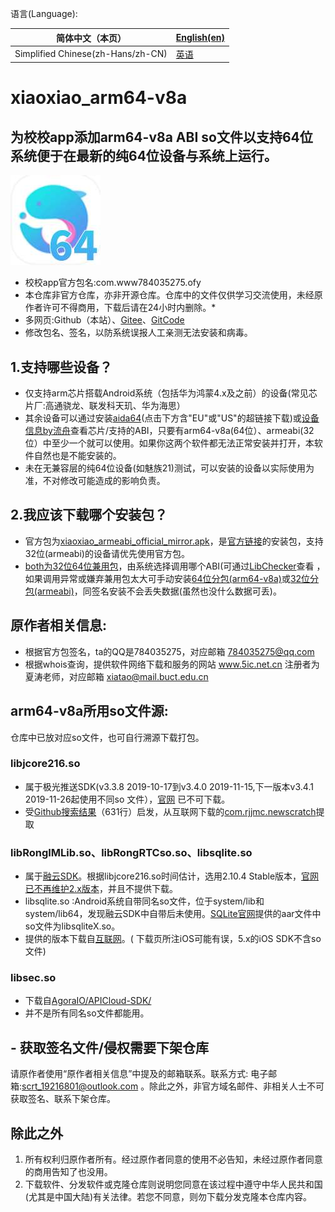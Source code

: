 语言(Language):   

| 简体中文（本页）                          | [English(en)](https://github.com/Picodesu/xiaoxiao_arm64-v8a/blob/main/readme-en.md) |
| --------------------------------- | ------------------------------------------------------------------------------------ |
| Simplified Chinese(zh-Hans/zh-CN) | [英语](https://github.com/Picodesu/xiaoxiao_arm64-v8a/blob/main/readme-en.md)          |

# xiaoxiao_arm64-v8a
## 为校校app添加arm64-v8a ABI so文件以支持64位系统便于在最新的纯64位设备与系统上运行。
![xiaoxiao_arm64-v8a](/img/xiaoxiao_arm64-v8a.jpg)
- 校校app官方包名:com.www784035275.ofy
- 本仓库非官方仓库，亦非开源仓库。仓库中的文件仅供学习交流使用，未经原作者许可不得商用，下载后请在24小时内删除。*
- 多网页:Github（本站）、[Gitee](https://gitee.com/picodesu/xiaoxiao_arm64-v8a)、[GitCode](https://gitcode.com/Picodesu/xiaoxiao_arm64-v8a/overview)
- 修改包名、签名，以防系统误报人工亲测无法安装和病毒。
## 1.支持哪些设备？
- 仅支持arm芯片搭载Android系统（包括华为鸿蒙4.x及之前）的设备(常见芯片厂:高通骁龙、联发科天玑、华为海思）
- 其余设备可以通过安装[aida64](https://www.aida64.com/downloads/latesta64droid )(点击下方含"EU"或"US"的超链接下载)或[设备信息by流舟](https://www.coolapk.com/apk/com.liuzh.deviceinfo)查看芯片/支持的ABI，只要有arm64-v8a(64位）、armeabi(32位）中至少一个就可以使用。如果你这两个软件都无法正常安装并打开，本软件自然也是不能安装的。
- 未在无兼容层的纯64位设备(如魅族21)测试，可以安装的设备以实际使用为准，不对修改可能造成的影响负责。
## 2.我应该下载哪个安装包？
- 官方包为[xiaoxiao_armeabi_official_mirror.apk](https://github.com/Picodesu/xiaoxiao_arm64-v8a/releases/download/0.2.67.64b.1/xiaoxiao_armeabi_0.2.67_origin_mirror.apk)，是[官方链接](https://www.5ic.net.cn/xiaoyuan/downApp)的安装包，支持32位(armeabi)的设备请优先使用官方包。
- [both为32位64位兼用包](https://github.com/Picodesu/xiaoxiao_arm64-v8a/blob/main/xiaoxiao64B_both_0.2.67_signed.apk)，由系统选择调用哪个ABI(可通过[LibChecker](:https://github.com/LibChecker/LibChecker)查看 ，如果调用异常或嫌弃兼用包太大可手动安装[64位分包(arm64-v8a)](https://github.com/Picodesu/xiaoxiao_arm64-v8a/releases/download/0.2.67.64b.1/xiaoxiao64B_arm64-v8a_0.2.67.b.1_signed.apk)或[32位分包(armeabi)](https://github.com/Picodesu/xiaoxiao_arm64-v8a/blob/main/xiaoxiaoB_armeabi_0.2.67_signed.apk)，同签名安装不会丢失数据(虽然也没什么数据可丢)。
## 原作者相关信息:
- 根据官方包签名，ta的QQ是784035275，对应邮箱 784035275@qq.com
- 根据whois查询，提供软件网络下载和服务的网站 www.5ic.net.cn 注册者为夏涛老师，对应邮箱 xiatao@mail.buct.edu.cn
## arm64-v8a所用so文件源:
仓库中已放对应so文件，也可自行溯源下载打包。
### libjcore216.so
- 属于极光推送SDK(v3.3.8 2019-10-17到v3.4.0 2019-11-15,下一版本v3.4.1 2019-11-26起使用不同so 文件），[官网](https://www.jiguang.cn/sdk-download) 已不可下载。
- 受[Github搜索结果](https://github.com/Behavior-speaks-loader/Behavior-speaks-loader/blob/5771d0793bb012ba1dde1d3a6ff57f73375fa967/Dataset/dataset/140fd50752a72863cea13f6c1b460cf79a88353a9ee8e1361d000c34f34a62dc/140fd50752a72863cea13f6c1b460cf79a88353a9ee8e1361d000c34f34a62dc_behavior.txt#L631)（631行）启发，从互联网下载的[com.rjjmc.newscratch](https://m.87g.com/az/105746.html)提取
### libRongIMLib.so、libRongRTCso.so、libsqlite.so
- 属于[融云SDK](https://www.rongcloud.cn/devcenter?type=sdk)。根据libjcore216.so时间估计，选用2.10.4 Stable版本，[官网已不再维护2.x版本](https://doc.rongcloud.cn/im/Android/2.X/prepare)，并且不提供下载。
- libsqlite.so :Android系统自带同名so文件，位于system/lib和system/lib64，发现融云SDK中自带后未使用。[SQLite官网](https://sqlite.org/download.html)提供的aar文件中so文件为libsqliteX.so。
- 提供的版本下载自[互联网](http://m.pipikun.com/xiazai/6261.html)。( 下载页所注iOS可能有误，5.x的iOS SDK不含so文件)
### libsec.so
- 下载自[AgoraIO/APICloud-SDK/](https://github.com/AgoraIO/APICloud-SDK/tree/0e9b924eceaa8bece8f86f71fea40c1b07bbb8f9/Android/app/src/main/jniLibs)
- 并不是所有同名so文件都能用。
## - 获取签名文件/侵权需要下架仓库
请原作者使用“原作者相关信息”中提及的邮箱联系。联系方式: 电子邮箱:scrt_19216801@outlook.com 。除此之外，非官方域名邮件、非相关人士不可获取签名、联系下架仓库。
## 除此之外
1. 所有权利归原作者所有。经过原作者同意的使用不必告知，未经过原作者同意的商用告知了也没用。 
2. 下载软件、分发软件或克隆仓库则说明您同意在该过程中遵守中华人民共和国(尤其是中国大陆)有关法律。若您不同意，则勿下载分发克隆本仓库内容。